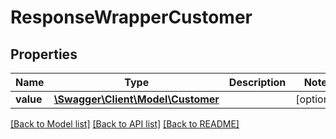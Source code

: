 # ResponseWrapperCustomer

## Properties
Name | Type | Description | Notes
------------ | ------------- | ------------- | -------------
**value** | [**\Swagger\Client\Model\Customer**](Customer.md) |  | [optional] 

[[Back to Model list]](../README.md#documentation-for-models) [[Back to API list]](../README.md#documentation-for-api-endpoints) [[Back to README]](../README.md)


